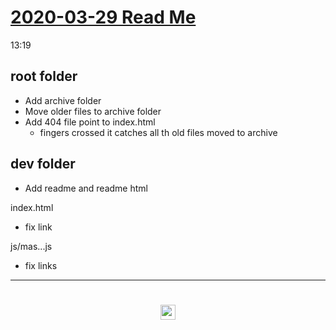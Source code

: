 <!--
<span style=display:none; >[You are now in a GitHub source code view - click this link to view Read Me file as a web page]( https://www.ladybug.tools/spider-covid-19-viz-3d/ "View file as a web page." ) </span>

<div><input type=button onclick=window.location.href="https://github.com/ladybug-tools/spider-covid-19-viz-3d/dev/";
value='You are now in a GitHub web page view - Click this button to view this read me file as source code' ></div>
-->

# [2020-03-29 Read Me]( #README.md )

13:19 

## root folder

* Add archive folder
* Move older files to archive folder
* Add 404 file point to index.html
	* fingers crossed it catches all th old files moved to archive


## dev folder

* Add readme and readme html

index.html

* fix link

js/mas...js

* fix links





***

# <center title="hello!" ><a href=javascript:window.scrollTo(0,0); style=text-decoration:none; > <img src="../../assets/spider.ico" height=24 > </a></center>

<!--
<iframe src=https://pushme-pullyou.github.io/ width=100% height=500px >Iframes are not viewable in GitHub source code view</iframe>
_basic-html.html_

### Full Screen: [ZZZZZ]( https://pushme-pullyou.github.io/xxxxxx/xxxxxx.html )

-->